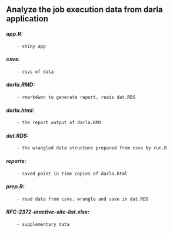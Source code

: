 ## Analyze the job execution data from darla application

#### *app.R:*
        - shiny app

#### *csvs:*
        - csvs of data

#### *darla.RMD:*
        - rmarkdwon to generate report, reads dat.RDS

#### *darla.html:*
        - the report output of darla.RMD

#### *dat.RDS:*
        - the wrangled data structure prepared from csvs by run.R

#### *reports:*
        - saved point in time copies of darla.html

#### *prep.R:*
        - read data from csvs, wrangle and save in dat.RDS

#### *RFC-2372-inactive-site-list.xlsx:*
        - supplementary data
